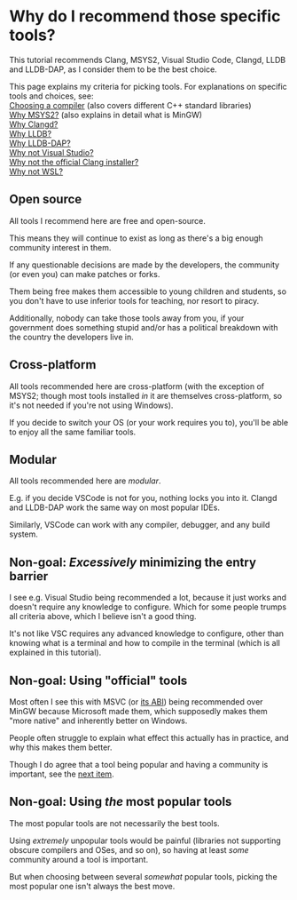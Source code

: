 # Why do I recommend those specific tools?

This tutorial recommends Clang, MSYS2, Visual Studio Code, Clangd, LLDB and LLDB-DAP, as I consider them to be the best choice.

This page explains my criteria for picking tools. For explanations on specific tools and choices, see:<br/>
[Choosing a compiler](/tooling/articles/choosing_compiler_and_more.md) (also covers different C++ standard libraries)<br/>
[Why MSYS2?](/tooling/articles/why_msys2.md) (also explains in detail what is MinGW)<br/>
[Why Clangd?](/tooling/articles/why_clangd.md)<br/>
[Why LLDB?](/tooling/articles/why_lldb.md)<br/>
[Why LLDB-DAP?](/tooling/articles/why_lldb_dap.md)<br/>
[Why not Visual Studio?](/tooling/articles/why_not_visual_studio.md)<br/>
[Why not the official Clang installer?](/tooling/articles/why_not_official_clang_installer.md)<br/>
[Why not WSL?](/tooling/articles/why_not_wsl.md)<br/>

## Open source

All tools I recommend here are free and open-source.

This means they will continue to exist as long as there's a big enough community interest in them.

If any questionable decisions are made by the developers, the community (or even you) can make patches or forks.

Them being free makes them accessible to young children and students, so you don't have to use inferior tools for teaching, nor resort to piracy.

Additionally, nobody can take those tools away from you, if your government does something stupid and/or has a political breakdown with the country the developers live in.

## Cross-platform

All tools recommended here are cross-platform (with the exception of MSYS2; though most tools installed *in* it are themselves cross-platform, so it's not needed if you're not using Windows).

If you decide to switch your OS (or your work requires you to), you'll be able to enjoy all the same familiar tools.

## Modular

All tools recommended here are *modular*.

E.g. if you decide VSCode is not for you, nothing locks you into it. Clangd and LLDB-DAP work the same way on most popular IDEs.

Similarly, VSCode can work with any compiler, debugger, and any build system.

## Non-goal: *Excessively* minimizing the entry barrier

I see e.g. Visual Studio being recommended a lot, because it just works and doesn't require any knowledge to configure. Which for some people trumps all criteria above, which I believe isn't a good thing.

It's not like VSC requires any advanced knowledge to configure, other than knowing what is a terminal and how to compile in the terminal (which is all explained in this tutorial).

## Non-goal: Using "official" tools

Most often I see this with MSVC (or [its ABI](/tooling/articles/choosing_compiler_and_more.md)) being recommended over MinGW because Microsoft made them, which supposedly makes them "more native" and inherently better on Windows.

People often struggle to explain what effect this actually has in practice, and why this makes them better.

Though I do agree that a tool being popular and having a community is important, see the [next item](#non-goal-using-the-most-popular-tools).

## Non-goal: Using *the* most popular tools

The most popular tools are not necessarily the best tools.

Using *extremely* unpopular tools would be painful (libraries not supporting obscure compilers and OSes, and so on), so having at least *some* community around a tool is important.

But when choosing between several *somewhat* popular tools, picking the most popular one isn't always the best move.
